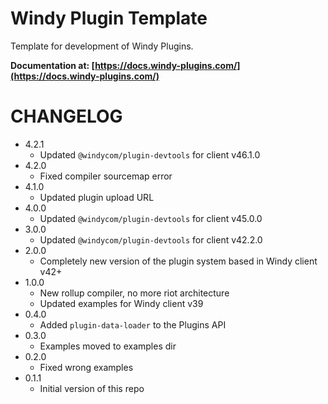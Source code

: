 # Windy Plugin Template

Template for development of Windy Plugins.

**Documentation at: [https://docs.windy-plugins.com/](https://docs.windy-plugins.com/)**

# CHANGELOG

-   4.2.1
    -   Updated `@windycom/plugin-devtools` for client v46.1.0
-   4.2.0
    -   Fixed compiler sourcemap error
-   4.1.0
    -   Updated plugin upload URL
-   4.0.0
    -   Updated `@windycom/plugin-devtools` for client v45.0.0
-   3.0.0
    -   Updated `@windycom/plugin-devtools` for client v42.2.0
-   2.0.0
    -   Completely new version of the plugin system based in Windy client v42+
-   1.0.0
    -   New rollup compiler, no more riot architecture
    -   Updated examples for Windy client v39
-   0.4.0
    -   Added `plugin-data-loader` to the Plugins API
-   0.3.0
    -   Examples moved to examples dir
-   0.2.0
    -   Fixed wrong examples
-   0.1.1
    -   Initial version of this repo

